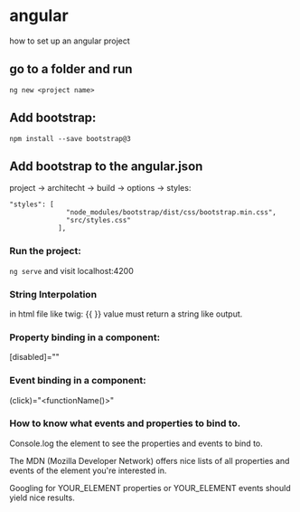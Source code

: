 # angular
how to set up an angular project

## go to a folder and run
`ng new <project name>`

## Add bootstrap:
`npm install --save bootstrap@3`

## Add bootstrap to the angular.json
project -> architecht -> build -> options -> styles:
```
"styles": [
              "node_modules/bootstrap/dist/css/bootstrap.min.css",
              "src/styles.css"
            ],
```

### Run the project:
`ng serve` and visit localhost:4200

### String Interpolation
in html file like twig: {{ <propertyOrFunction> }} value must return a string like output. 

### Property binding in a component:
[disabled]="<propertyname>"

### Event binding in a component:
(click)="<functionName()>"

### How to know what events and properties to bind to.
Console.log the element to see the properties and events to bind to.

The MDN (Mozilla Developer Network) offers nice lists of all properties and events of the element you're interested in. 
  
Googling for YOUR_ELEMENT properties  or YOUR_ELEMENT events  should yield nice results.
